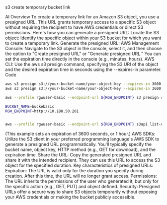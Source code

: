s3 create temporary bucket link

AI Overview
To create a temporary link for an Amazon S3 object, you use a presigned URL. This URL grants temporary access to a specific S3 object without requiring the recipient to have AWS credentials or direct S3 permissions.
Here's how you can generate a presigned URL:
Locate the S3 object:
Identify the specific object within your S3 bucket for which you want to create a temporary link.
Generate the presigned URL:
AWS Management Console: Navigate to the S3 object in the console, select it, and then choose the option to "Create presigned URL" or "Generate presigned URL." You can set the expiration time directly in the console (e.g., minutes, hours).
AWS CLI: Use the aws s3 presign command, specifying the S3 URI of the object and the desired expiration time in seconds using the --expires-in parameter.
Code

```bash
aws s3 presign s3://your-bucket-name/your-object-key --expires-in 3600
aws s3 presign s3://your-bucket-name/your-object-key --expires-in 3600

aws --profile rgwuser-basic --endpoint-url ${RGW_ENDPOINT} s3 presign s3://buckebasic/testfile

BUCKET_NAME=buckebasic
RGW_ENDPOINT=http://10.188.50.201


aws --profile rgwuser-basic --endpoint-url ${RGW_ENDPOINT} s3api list-objects --bucket ${BUCKET_NAME}

```

(This example sets an expiration of 3600 seconds, or 1 hour.)
AWS SDKs: Utilize the S3 client in your preferred programming language's AWS SDK to generate a presigned URL programmatically. You'll typically specify the bucket name, object key, HTTP method (e.g., GET for download), and the expiration time.
Share the URL: Copy the generated presigned URL and share it with the intended recipient. They can use this URL to access the S3 object for the specified duration.
Key characteristics of presigned URLs:
Expiration:
The URL is valid only for the duration you specify during creation. After this time, the URL will no longer grant access.
Permissions:
The URL inherits the permissions of the user who generated it, but only for the specific action (e.g., GET, PUT) and object defined.
Security:
Presigned URLs offer a secure way to share S3 objects temporarily without exposing your AWS credentials or making the bucket publicly accessible.
